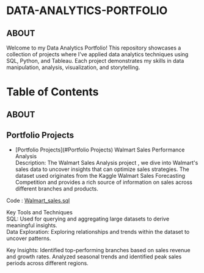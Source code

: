 # DATA-ANALYTICS-PORTFOLIO 

## ABOUT

Welcome to my Data Analytics Portfolio! This repository showcases a collection of projects where I've applied data analytics techniques using SQL, Python, and Tableau. Each project demonstrates my skills in data manipulation, analysis, visualization, and storytelling.

# Table of Contents
<a id="About"></a>
## ABOUT
<a id="Portfolio-Projects"></a>
## Portfolio Projects


- [Portfolio Projects](#Portfolio Projects)
Walmart Sales Performance Analysis  
Description: The Walmart Sales Analysis project , we dive into Walmart's sales data to uncover insights that can optimize sales strategies. The dataset used originates from the Kaggle Walmart Sales Forecasting Competition and provides a rich source of information on sales across different branches and products.

Code : [Walmart_sales.sql](https://github.com/Jennymaria98/Walmart-sales-analysis/blob/98bd3a430dcbb3621f52bf9a9fda8809511688e3/Walmart_sales.sql)

Key Tools and Techniques  
SQL: Used for querying and aggregating large datasets to derive meaningful insights.  
Data Exploration: Exploring relationships and trends within the dataset to uncover patterns.

Key Insights:
Identified top-performing branches based on sales revenue and growth rates.
Analyzed seasonal trends and identified peak sales periods across different regions.



